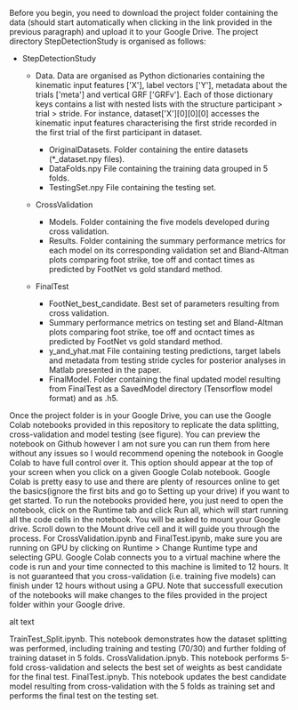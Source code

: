 Before you begin, you need to download the project folder containing the data (should start automatically when clicking in the link provided in the previous paragraph) and upload it to your Google Drive. The project directory StepDetectionStudy is organised as follows:

- StepDetectionStudy
  - Data. Data are organised as Python dictionaries containing the kinematic input features ['X'], label vectors ['Y'], metadata about the trials ['meta'] and vertical GRF ['GRFv']. Each of those dictionary keys contains a list with nested lists with the structure participant > trial > stride. For instance, dataset['X'][0][0][0] accesses the kinematic input features characterising the first stride recorded in the first trial of the first participant in dataset.
    - OriginalDatasets. Folder containing the entire datasets (*_dataset.npy files).
    - DataFolds.npy File containing the training data grouped in 5 folds.
    - TestingSet.npy File containing the testing set.

  - CrossValidation

    - Models. Folder containing the five models developed during cross validation.
    - Results. Folder containing the summary performance metrics for each model on its corresponding validation set and Bland-Altman plots comparing foot strike, toe off and contact times as predicted by FootNet vs gold standard method.
  - FinalTest

    - FootNet_best_candidate. Best set of parameters resulting from cross validation.
    - Summary performance metrics on testing set and Bland-Altman plots comparing foot strike, toe off and ocntact times as predicted by FootNet vs gold standard method.
    - y_and_yhat.mat File containing testing predictions, target labels and metadata from testing stride cycles for posterior analyses in Matlab presented in the paper.
    - FinalModel. Folder containing the final updated model resulting from FinalTest as a SavedModel directory (Tensorflow model format) and as .h5.

Once the project folder is in your Google Drive, you can use the Google Colab notebooks provided in this repository to replicate the data splitting, cross-validation and model testing (see figure). You can preview the notebook on Github however I am not sure you can run them from here without any issues so I would recommend opening the notebook in Google Colab to have full control over it. This option should appear at the top of your screen when you click on a given Google Colab notebook. Google Colab is pretty easy to use and there are plenty of resources online to get the basics(ignore the first bits and go to Setting up your drive) if you want to get started. To run the notebooks provided here, you just need to open the notebook, click on the Runtime tab and click Run all, which will start running all the code cells in the notebook. You will be asked to mount your Google drive. Scroll down to the Mount drive cell and it will guide you through the process. For CrossValidation.ipynb and FinalTest.ipynb, make sure you are running on GPU by clicking on Runtime > Change Runtime type and selecting GPU. Google Colab connects you to a virtual machine where the code is run and your time connected to this machine is limited to 12 hours. It is not guaranteed that you cross-validation (i.e. training five models) can finish under 12 hours without using a GPU. Note that successfull execution of the notebooks will make changes to the files provided in the project folder within your Google drive.

alt text

TrainTest_Split.ipynb. This notebook demonstrates how the dataset splitting was performed, including training and testing (70/30) and further folding of training dataset in 5 folds.
CrossValidation.ipnyb. This notebook performs 5-fold cross-validation and selects the best set of weights as best candidate for the final test.
FinalTest.ipnyb. This notebook updates the best candidate model resulting from cross-validation with the 5 folds as training set and performs the final test on the testing set.

